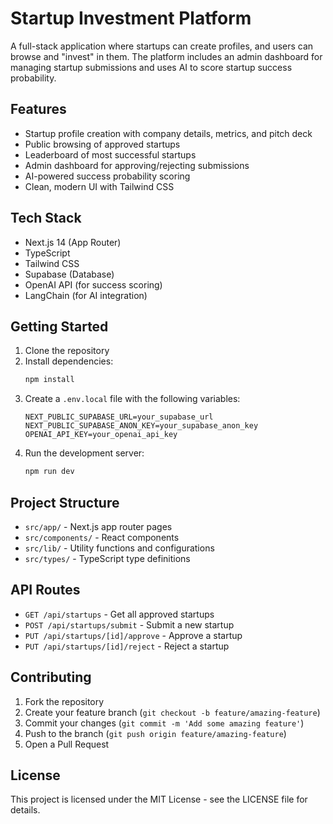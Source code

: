 # Startup Investment Platform

A full-stack application where startups can create profiles, and users can browse and "invest" in them. The platform includes an admin dashboard for managing startup submissions and uses AI to score startup success probability.

## Features

- Startup profile creation with company details, metrics, and pitch deck
- Public browsing of approved startups
- Leaderboard of most successful startups
- Admin dashboard for approving/rejecting submissions
- AI-powered success probability scoring
- Clean, modern UI with Tailwind CSS

## Tech Stack

- Next.js 14 (App Router)
- TypeScript
- Tailwind CSS
- Supabase (Database)
- OpenAI API (for success scoring)
- LangChain (for AI integration)

## Getting Started

1. Clone the repository
2. Install dependencies:
   ```bash
   npm install
   ```
3. Create a `.env.local` file with the following variables:
   ```
   NEXT_PUBLIC_SUPABASE_URL=your_supabase_url
   NEXT_PUBLIC_SUPABASE_ANON_KEY=your_supabase_anon_key
   OPENAI_API_KEY=your_openai_api_key
   ```
4. Run the development server:
   ```bash
   npm run dev
   ```

## Project Structure

- `src/app/` - Next.js app router pages
- `src/components/` - React components
- `src/lib/` - Utility functions and configurations
- `src/types/` - TypeScript type definitions

## API Routes

- `GET /api/startups` - Get all approved startups
- `POST /api/startups/submit` - Submit a new startup
- `PUT /api/startups/[id]/approve` - Approve a startup
- `PUT /api/startups/[id]/reject` - Reject a startup

## Contributing

1. Fork the repository
2. Create your feature branch (`git checkout -b feature/amazing-feature`)
3. Commit your changes (`git commit -m 'Add some amazing feature'`)
4. Push to the branch (`git push origin feature/amazing-feature`)
5. Open a Pull Request

## License

This project is licensed under the MIT License - see the LICENSE file for details.
